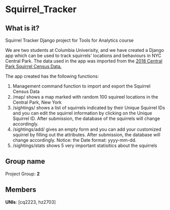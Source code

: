 # Squirrel_Tracker

## What is it?

Squirrel Tracker Django project for Tools for Analytics course

We are two students at Columbia Univerisity, and we have created a Django app which can be used to track squirrels' locations and behaviours in NYC Central Park. The data used in the app was imported from the [2018 Central Park Squirrel Census Data.](https://data.cityofnewyork.us/Environment/2018-Central-Park-Squirrel-Census-Squirrel-Data/vfnx-vebw)


The app created has the following functions:
1. Management command function to import and export the Squirrel Census Data
2. /map/ shows a map marked with random 100 squireel locations in the Central Park, New York
3. /sightings/ shows a list of squirrels indicated by their Unique Squirrel IDs and you can edit the squirrel information by clicking on the Unique Squirrel ID. After submission, the database of the squirrels will change accordingly.
4. /sightings/add/ gives an empty form and you can add your customized squirrel by filling out the attributes. After submission, the database will change accordingly. Notice: the Date format: yyyy-mm-dd.
5. /sightings/stats shows 5 very important statisitics about the squirrels


## Group name
Project Group: **2**

## Members
**UNIs**: [cq2223, hz2703] 



 

